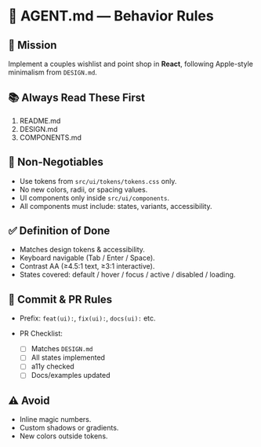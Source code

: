 # 🤖 AGENT.md — Behavior Rules

## 🎯 Mission

Implement a couples wishlist and point shop in **React**, following Apple-style minimalism from `DESIGN.md`.

## 📚 Always Read These First

1. README.md
2. DESIGN.md
3. COMPONENTS.md

## 🧱 Non-Negotiables

* Use tokens from `src/ui/tokens/tokens.css` only.
* No new colors, radii, or spacing values.
* UI components only inside `src/ui/components`.
* All components must include: states, variants, accessibility.

## ✅ Definition of Done

* Matches design tokens & accessibility.
* Keyboard navigable (Tab / Enter / Space).
* Contrast AA (≥4.5:1 text, ≥3:1 interactive).
* States covered: default / hover / focus / active / disabled / loading.

## 🧾 Commit & PR Rules

* Prefix: `feat(ui):`, `fix(ui):`, `docs(ui):` etc.
* PR Checklist:

  * [ ] Matches `DESIGN.md`
  * [ ] All states implemented
  * [ ] a11y checked
  * [ ] Docs/examples updated

## ⚠️ Avoid

* Inline magic numbers.
* Custom shadows or gradients.
* New colors outside tokens.

